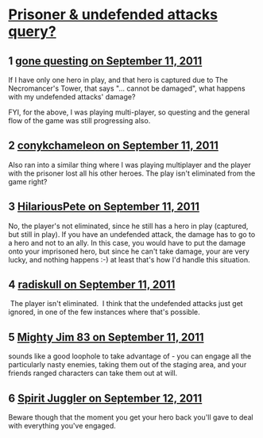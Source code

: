 # [Prisoner &amp; undefended attacks query?](https://community.fantasyflightgames.com/topic/52991-prisoner-undefended-attacks-query/)

## 1 [gone questing on September 11, 2011](https://community.fantasyflightgames.com/topic/52991-prisoner-undefended-attacks-query/?do=findComment&comment=526759)

If I have only one hero in play, and that hero is captured due to The Necromancer's Tower, that says "... cannot be damaged", what happens with my undefended attacks' damage?


FYI, for the above, I was playing multi-player, so questing and the general flow of the game was still progressing also.
 

## 2 [conykchameleon on September 11, 2011](https://community.fantasyflightgames.com/topic/52991-prisoner-undefended-attacks-query/?do=findComment&comment=526764)

Also ran into a similar thing where I was playing multiplayer and the player with the prisoner lost all his other heroes. The play isn't eliminated from the game right?

## 3 [HilariousPete on September 11, 2011](https://community.fantasyflightgames.com/topic/52991-prisoner-undefended-attacks-query/?do=findComment&comment=526767)

No, the player's not eliminated, since he still has a hero in play (captured, but still in play). If you have an undefended attack, the damage has to go to a hero and not to an ally. In this case, you would have to put the damage onto your imprisoned hero, but since he can't take damage, your are very lucky, and nothing happens :-) at least that's how I'd handle this situation.

## 4 [radiskull on September 11, 2011](https://community.fantasyflightgames.com/topic/52991-prisoner-undefended-attacks-query/?do=findComment&comment=526781)

 The player isn't eliminated.  I think that the undefended attacks just get ignored, in one of the few instances where that's possible.

## 5 [Mighty Jim 83 on September 11, 2011](https://community.fantasyflightgames.com/topic/52991-prisoner-undefended-attacks-query/?do=findComment&comment=526786)

sounds like a good loophole to take advantage of - you can engage all the particularly nasty enemies, taking them out of the staging area, and your friends ranged characters can take them out at will.

## 6 [Spirit Juggler on September 12, 2011](https://community.fantasyflightgames.com/topic/52991-prisoner-undefended-attacks-query/?do=findComment&comment=526926)

Beware though that the moment you get your hero back you'll gave to deal with everything you've engaged. 

